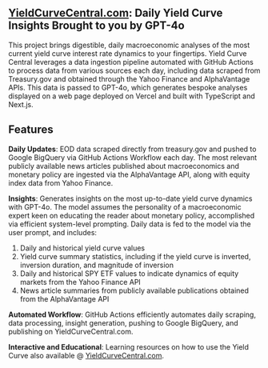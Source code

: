 ## [YieldCurveCentral.com](https://www.yieldcurvecentral.com/): Daily Yield Curve Insights Brought to you by GPT-4o

This project brings digestible, daily macroeconomic analyses of the most current yield curve interest rate dynamics to your fingertips. Yield Curve Central leverages a data ingestion pipeline automated with GitHub Actions to process data from various sources each day, including data scraped from Treasury.gov and obtained through the Yahoo Finance and AlphaVantage APIs. This data is passed to GPT-4o, which generates bespoke analyses displayed on a web page deployed on Vercel and built with TypeScript and Next.js.

## Features
**Daily Updates**: EOD data scraped directly from treasury.gov and pushed to Google BigQuery via GitHub Actions Workflow each day. The most relevant publicly available news articles published about macroeconomics and monetary policy are ingested via the AlphaVantage API, along with equity index data from Yahoo Finance.

**Insights**: Generates insights on the most up-to-date yield curve dynamics with GPT-4o. The model assumes the personality of a macroeconomic expert keen on educating the reader about monetary policy, accomplished via efficient system-level prompting. Daily data is fed to the model via the user prompt, and includes: 
1. Daily and historical yield curve values
2. Yield curve summary statistics, including if the yield curve is inverted, inversion duration, and magnitude of inversion 
3. Daily and historical SPY ETF values to indicate dynamics of equity markets from the Yahoo Finance API 
4. News article summaries from publicly available publications obtained from the AlphaVantage API 

**Automated Workflow**: GitHub Actions efficiently automates daily scraping, data processing, insight generation, pushing to Google BigQuery, and publishing on YieldCurveCentral.com.

**Interactive and Educational**: Learning resources on how to use the Yield Curve also available @ [YieldCurveCentral.com](https://www.yieldcurvecentral.com/).


